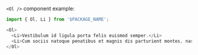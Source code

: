 `<Ol />` component example:

```js
import { Ol, Li } from '$PACKAGE_NAME';

<Ol>
  <Li>Vestibulum id ligula porta felis euismod semper.</Li>
  <Li>Cum sociis natoque penatibus et magnis dis parturient montes, nascetur ridiculus mus.</Li>
</Ol>
```

